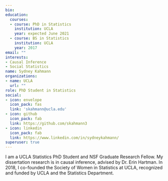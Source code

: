 ```yaml
---
bio: 
education:
  courses:
  - course: PhD in Statistics
    institution: UCLA
    year: expected June 2021
  - course: BS in Statistics
    institution: UCLA
    year: 2017
email: ""
interests:
- Causal Inference
- Social Statistics
name: Sydney Kahmann
organizations:
- name: UCLA
  url: ""
role: PhD Student in Statistics
social:
- icon: envelope
  icon_pack: fas
  link: 'skahmann@ucla.edu'
- icon: github
  icon_pack: fab
  link: https://github.com/skahmann3
- icon: linkedin
  icon_pack: fab
  link: https://www.linkedin.com/in/sydneykahmann/
superuser: true
---
```


I am a UCLA Statistics PhD Student and NSF Graduate Research Fellow. My dissertation research is in causal inference, advised by Dr. Erin Hartman. In 2018, I co-founded the Society of Women in Statistics at UCLA, recognized and funded by UCLA and the Statistics Department. 

